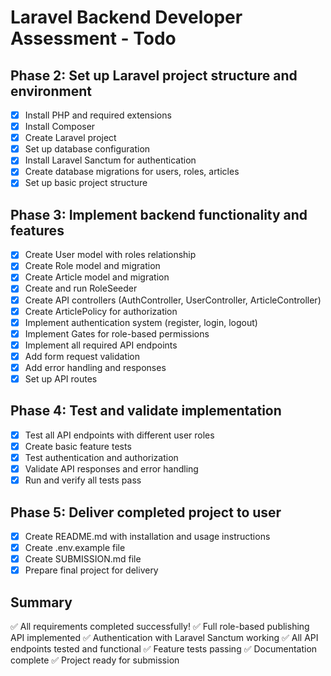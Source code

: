 # Laravel Backend Developer Assessment - Todo

## Phase 2: Set up Laravel project structure and environment
- [x] Install PHP and required extensions
- [x] Install Composer
- [x] Create Laravel project
- [x] Set up database configuration
- [x] Install Laravel Sanctum for authentication
- [x] Create database migrations for users, roles, articles
- [x] Set up basic project structure

## Phase 3: Implement backend functionality and features
- [x] Create User model with roles relationship
- [x] Create Role model and migration
- [x] Create Article model and migration
- [x] Create and run RoleSeeder
- [x] Create API controllers (AuthController, UserController, ArticleController)
- [x] Create ArticlePolicy for authorization
- [x] Implement authentication system (register, login, logout)
- [x] Implement Gates for role-based permissions
- [x] Implement all required API endpoints
- [x] Add form request validation
- [x] Add error handling and responses
- [x] Set up API routes

## Phase 4: Test and validate implementation
- [x] Test all API endpoints with different user roles
- [x] Create basic feature tests
- [x] Test authentication and authorization
- [x] Validate API responses and error handling
- [x] Run and verify all tests pass

## Phase 5: Deliver completed project to user
- [x] Create README.md with installation and usage instructions
- [x] Create .env.example file
- [x] Create SUBMISSION.md file
- [x] Prepare final project for delivery

## Summary
✅ All requirements completed successfully!
✅ Full role-based publishing API implemented
✅ Authentication with Laravel Sanctum working
✅ All API endpoints tested and functional
✅ Feature tests passing
✅ Documentation complete
✅ Project ready for submission

